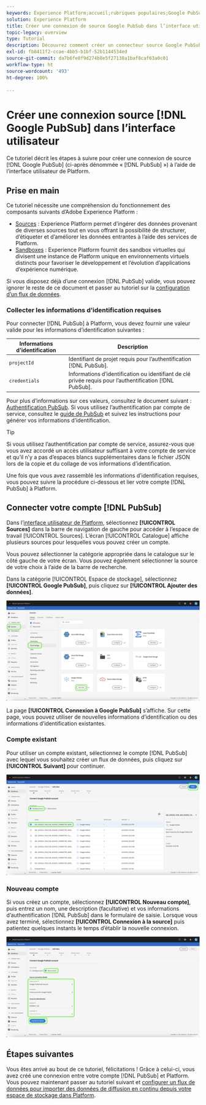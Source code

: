 ```yaml
---
keywords: Experience Platform;accueil;rubriques populaires;Google PubSub;google pubsub
solution: Experience Platform
title: Créer une connexion de source Google PubSub dans l’interface utilisateur
topic-legacy: overview
type: Tutorial
description: Découvrez comment créer un connecteur source Google PubSub à l’aide de l’interface utilisateur de Platform.
exl-id: fb8411f2-ccae-4bb5-b1bf-52b1144534ed
source-git-commit: da7b6fe8f9d274b8e5f27138a1baf8caf63a0c01
workflow-type: ht
source-wordcount: '493'
ht-degree: 100%

---
```


# Créer une connexion source [!DNL Google PubSub] dans l’interface utilisateur

Ce tutoriel décrit les étapes à suivre pour créer une connexion de source [!DNL Google PubSub] (ci-après dénommée « [!DNL PubSub] ») à l’aide de l’interface utilisateur de Platform.

## Prise en main

Ce tutoriel nécessite une compréhension du fonctionnement des composants suivants d’Adobe Experience Platform :

* [Sources](../../../../home.md) : Experience Platform permet d’ingérer des données provenant de diverses sources tout en vous offrant la possibilité de structurer, d’étiqueter et d’améliorer les données entrantes à l’aide des services de Platform.
* [Sandboxes](../../../../../sandboxes/home.md) : Experience Platform fournit des sandbox virtuelles qui divisent une instance de Platform unique en environnements virtuels distincts pour favoriser le développement et l’évolution d’applications d’expérience numérique.

Si vous disposez déjà d’une connexion [!DNL PubSub] valide, vous pouvez ignorer le reste de ce document et passer au tutoriel sur la [configuration d’un flux de données](../../dataflow/batch/cloud-storage.md).

### Collecter les informations d’identification requises

Pour connecter [!DNL PubSub] à Platform, vous devez fournir une valeur valide pour les informations d’identification suivantes :

| Informations d’identification | Description |
| ---------- | ----------- |
| `projectId` | Identifiant de projet requis pour l’authentification [!DNL PubSub]. |
| `credentials` | Informations d’identification ou identifiant de clé privée requis pour l’authentification [!DNL PubSub]. |

Pour plus d’informations sur ces valeurs, consultez le document suivant : [Authentification PubSub](https://cloud.google.com/pubsub/docs/authentication). Si vous utilisez l’authentification par compte de service, consultez le [guide de PubSub](https://cloud.google.com/docs/authentication/production#create_service_account) et suivez les instructions pour générer vos informations d’identification.

>[!TIP]
>
>Si vous utilisez l’authentification par compte de service, assurez-vous que vous avez accordé un accès utilisateur suffisant à votre compte de service et qu’il n’y a pas d’espaces blancs supplémentaires dans le fichier JSON lors de la copie et du collage de vos informations d’identification.

Une fois que vous avez rassemblé les informations d’identification requises, vous pouvez suivre la procédure ci-dessous et lier votre compte [!DNL PubSub] à Platform.

## Connecter votre compte [!DNL PubSub]

Dans l’[interface utilisateur de Platform](https://platform.adobe.com), sélectionnez **[!UICONTROL Sources]** dans la barre de navigation de gauche pour accéder à lʼespace de travail [!UICONTROL Sources]. L’écran [!UICONTROL Catalogue] affiche plusieurs sources pour lesquelles vous pouvez créer un compte.

Vous pouvez sélectionner la catégorie appropriée dans le catalogue sur le côté gauche de votre écran. Vous pouvez également sélectionner la source de votre choix à l’aide de la barre de recherche.

Dans la catégorie [!UICONTROL Espace de stockage], sélectionnez **[!UICONTROL Google PubSub]**, puis cliquez sur **[!UICONTROL Ajouter des données]**.

![catalog](../../../../images/tutorials/create/google-pubsub/catalog.png)

La page **[!UICONTROL Connexion à Google PubSub]** s’affiche. Sur cette page, vous pouvez utiliser de nouvelles informations d’identification ou des informations d’identification existantes.

### Compte existant

Pour utiliser un compte existant, sélectionnez le compte [!DNL PubSub] avec lequel vous souhaitez créer un flux de données, puis cliquez sur **[!UICONTROL Suivant]** pour continuer.

![existing](../../../../images/tutorials/create/google-pubsub/existing.png)

### Nouveau compte

Si vous créez un compte, sélectionnez **[!UICONTROL Nouveau compte]**, puis entrez un nom, une description (facultative) et vos informations d’authentification [!DNL PubSub] dans le formulaire de saisie. Lorsque vous avez terminé, sélectionnez **[!UICONTROL Connexion à la source]** puis patientez quelques instants le temps d’établir la nouvelle connexion.

![nouveau](../../../../images/tutorials/create/google-pubsub/new.png)

## Étapes suivantes

Vous êtes arrivé au bout de ce tutoriel, félicitations ! Grâce à celui-ci, vous avez créé une connexion entre votre compte [!DNL PubSub] et Platform. Vous pouvez maintenant passer au tutoriel suivant et [configurer un flux de données pour importer des données de diffusion en continu depuis votre espace de stockage dans Platform](../../dataflow/streaming/cloud-storage-streaming.md).
